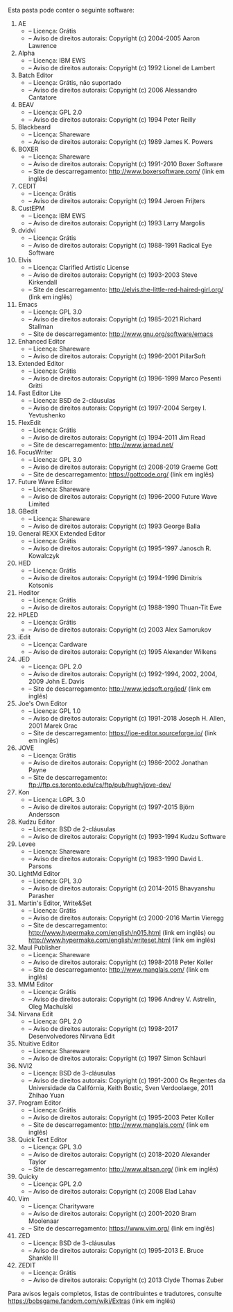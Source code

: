 ﻿Esta pasta pode conter o seguinte software:

1. AE
   - – Licença: Grátis
   - – Aviso de direitos autorais: Copyright (c) 2004-2005 Aaron Lawrence
2. Alpha
   - – Licença: IBM EWS
   - – Aviso de direitos autorais: Copyright (c) 1992 Lionel de Lambert
3. Batch Editor
   - – Licença: Grátis, não suportado
   - – Aviso de direitos autorais: Copyright (c) 2006 Alessandro Cantatore
4. BEAV
   - – Licença: GPL 2.0
   - – Aviso de direitos autorais: Copyright (c) 1994 Peter Reilly
5. Blackbeard
   - – Licença: Shareware
   - – Aviso de direitos autorais: Copyright (c) 1989 James K. Powers
6. BOXER
   - – Licença: Shareware
   - – Aviso de direitos autorais: Copyright (c) 1991-2010 Boxer Software
   - – Site de descarregamento: http://www.boxersoftware.com/ (link em inglês)
7. CEDIT
   - – Licença: Grátis
   - – Aviso de direitos autorais: Copyright (c) 1994 Jeroen Frijters
8. CustEPM
   - – Licença: IBM EWS
   - – Aviso de direitos autorais: Copyright (c) 1993 Larry Margolis
9. dvidvi
   - – Licença: Grátis
   - – Aviso de direitos autorais: Copyright (c) 1988-1991 Radical Eye Software
10. Elvis
    - – Licença: Clarified Artistic License
    - – Aviso de direitos autorais: Copyright (c) 1993-2003 Steve Kirkendall
    - – Site de descarregamento: http://elvis.the-little-red-haired-girl.org/ (link em inglês)
11. Emacs
    - – Licença: GPL 3.0
    - – Aviso de direitos autorais: Copyright (c) 1985-2021 Richard Stallman
    - – Site de descarregamento: http://www.gnu.org/software/emacs
12. Enhanced Editor
    - – Licença: Shareware
    - – Aviso de direitos autorais: Copyright (c) 1996-2001 PillarSoft
13. Extended Editor
    - – Licença: Grátis
    - – Aviso de direitos autorais: Copyright (c) 1996-1999 Marco Pesenti Gritti
14. Fast Editor Lite
    - – Licença: BSD de 2-cláusulas
    - – Aviso de direitos autorais: Copyright (c) 1997-2004 Sergey I. Yevtushenko
15. FlexEdit
    - – Licença: Grátis
    - – Aviso de direitos autorais: Copyright (c) 1994-2011 Jim Read
    - – Site de descarregamento: http://www.jaread.net/
16. FocusWriter
    - – Licença: GPL 3.0
    - – Aviso de direitos autorais: Copyright (c) 2008-2019 Graeme Gott
    - – Site de descarregamento: https://gottcode.org/ (link em inglês)
17. Future Wave Editor
    - – Licença: Shareware
    - – Aviso de direitos autorais: Copyright (c) 1996-2000 Future Wave Limited
18. GBedit
    - – Licença: Shareware
    - – Aviso de direitos autorais: Copyright (c) 1993 George Balla
19. General REXX Extended Editor
    - – Licença: Grátis
    - – Aviso de direitos autorais: Copyright (c) 1995-1997 Janosch R. Kowalczyk
20. HED
    - – Licença: Grátis
    - – Aviso de direitos autorais: Copyright (c) 1994-1996 Dimitris Kotsonis
21. Heditor
    - – Licença: Grátis
    - – Aviso de direitos autorais: Copyright (c) 1988-1990 Thuan-Tit Ewe
22. HPLED
    - – Licença: Grátis
    - – Aviso de direitos autorais: Copyright (c) 2003 Alex Samorukov
23. iEdit
    - – Licença: Cardware
    - – Aviso de direitos autorais: Copyright (c) 1995 Alexander Wilkens
24. JED
    - – Licença: GPL 2.0
    - – Aviso de direitos autorais: Copyright (c) 1992-1994, 2002, 2004, 2009 John E. Davis
    - – Site de descarregamento: http://www.jedsoft.org/jed/ (link em inglês)
25. Joe's Own Editor
    - – Licença: GPL 1.0
    - – Aviso de direitos autorais: Copyright (c) 1991-2018 Joseph H. Allen, 2001 Marek Grac
    - – Site de descarregamento: https://joe-editor.sourceforge.io/ (link em inglês)
26. JOVE
    - – Licença: Grátis
    - – Aviso de direitos autorais: Copyright (c) 1986-2002 Jonathan Payne
    - – Site de descarregamento: ftp://ftp.cs.toronto.edu/cs/ftp/pub/hugh/jove-dev/
27. Kon
    - – Licença: LGPL 3.0
    - – Aviso de direitos autorais: Copyright (c) 1997-2015 Björn Andersson
28. Kudzu Editor
    - – Licença: BSD de 2-cláusulas
    - – Aviso de direitos autorais: Copyright (c) 1993-1994 Kudzu Software
29. Levee
    - – Licença: Shareware
    - – Aviso de direitos autorais: Copyright (c) 1983-1990 David L. Parsons
30. LightMd Editor
    - – Licença: GPL 3.0
    - – Aviso de direitos autorais: Copyright (c) 2014-2015 Bhavyanshu Parasher
31. Martin's Editor, Write&Set
    - – Licença: Grátis
    - – Aviso de direitos autorais: Copyright (c) 2000-2016 Martin Vieregg
    - – Site de descarregamento: http://www.hypermake.com/english/n015.html (link em inglês) ou http://www.hypermake.com/english/writeset.html (link em inglês)
32. Maul Publisher
    - – Licença: Shareware
    - – Aviso de direitos autorais: Copyright (c) 1998-2018 Peter Koller
    - – Site de descarregamento: http://www.manglais.com/ (link em inglês)
33. MMM Editor
    - – Licença: Grátis
    - – Aviso de direitos autorais: Copyright (c) 1996 Andrey V. Astrelin, Oleg Machulski
34. Nirvana Edit
    - – Licença: GPL 2.0
    - – Aviso de direitos autorais: Copyright (c) 1998-2017 Desenvolvedores Nirvana Edit
35. Ntuitive Editor
    - – Licença: Shareware
    - – Aviso de direitos autorais: Copyright (c) 1997 Simon Schlauri
36. NVI2
    - – Licença: BSD de 3-cláusulas
    - – Aviso de direitos autorais: Copyright (c) 1991-2000 Os Regentes da Universidade da Califórnia, Keith Bostic, Sven Verdoolaege, 2011 Zhihao Yuan
37. Program Editor
    - – Licença: Grátis
    - – Aviso de direitos autorais: Copyright (c) 1995-2003 Peter Koller
    - – Site de descarregamento: http://www.manglais.com/ (link em inglês)
38. Quick Text Editor
    - – Licença: GPL 3.0
    - – Aviso de direitos autorais: Copyright (c) 2018-2020 Alexander Taylor
    - – Site de descarregamento: http://www.altsan.org/ (link em inglês)
39. Quicky
    - – Licença: GPL 2.0
    - – Aviso de direitos autorais: Copyright (c) 2008 Elad Lahav
40. Vim
    - – Licença: Charityware
    - – Aviso de direitos autorais: Copyright (c) 2001-2020 Bram Moolenaar
    - – Site de descarregamento: https://www.vim.org/ (link em inglês)
41. ZED
    - – Licença: BSD de 3-cláusulas
    - – Aviso de direitos autorais: Copyright (c) 1995-2013 E. Bruce Shankle III
42. ZEDIT
    - – Licença: Grátis
    - – Aviso de direitos autorais: Copyright (c) 2013 Clyde Thomas Zuber

Para avisos legais completos, listas de contribuintes e tradutores, consulte https://bobsgame.fandom.com/wiki/Extras (link em inglês)
